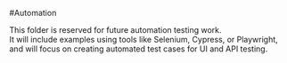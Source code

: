 #Automation

This folder is reserved for future automation testing work.  
It will include examples using tools like Selenium, Cypress, or Playwright, and will focus on creating automated test cases for UI and API testing.

